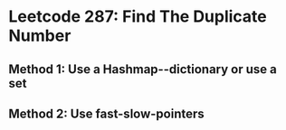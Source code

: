 # Leetcode 287: Find The Duplicate Number

## Method 1: Use a Hashmap--dictionary or use a set


## Method 2: Use fast-slow-pointers

